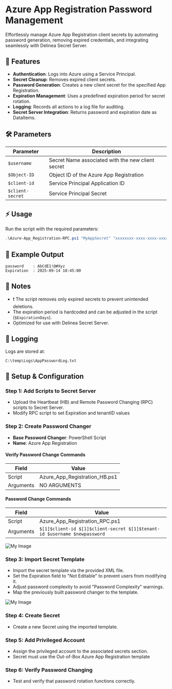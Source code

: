 # Azure App Registration Password Management

Effortlessly manage Azure App Registration client secrets by automating password generation, removing expired credentials, and integrating seamlessly with Delinea Secret Server.

## 🚀 Features
- **Authentication**: Logs into Azure using a Service Principal.
- **Secret Cleanup**: Removes expired client secrets.
- **Password Generation**: Creates a new client secret for the specified App Registration.
- **Expiration Management**: Uses a predefined expiration period for secret rotation.
- **Logging**: Records all actions to a log file for auditing.
- **Secret Server Integration**: Returns password and expiration date as DataItems.

## 🛠️ Parameters
| Parameter   | Description                                      |
|-------------|--------------------------------------------------|
| `$username` | Secret Name associated with the new client secret|
| `$Object-ID`| Object ID of the Azure App Registration          |
| `$client-id`| Service Principal Application ID                 |
| `$client-secret` | Service Principal Secret                    |

## ⚡ Usage
Run the script with the required parameters:

```powershell
.\Azure-App_Registration-RPC.ps1 "MyAppSecret" "xxxxxxxx-xxxx-xxxx-xxxx-xxxxxxxxxxxx" "yyyyyyyy-yyyy-yyyy-yyyy-yyyyyyyyyyyy" "SuperSecretKey"
```

## 📌 Example Output
```plaintext
password    : AbCdE1!@#Xyz
Expiration  : 2025-09-14 10:45:00
```

## 📒 Notes
- ❗ The script removes only expired secrets to prevent unintended deletions.
- The expiration period is hardcoded and can be adjusted in the script (`$ExpirationDays`).
- Optimized for use with Delinea Secret Server.

## 📂 Logging
Logs are stored at:
```
C:\temp\Logs\AppPasswordLog.txt
```

## 🔧 Setup & Configuration

### Step 1: Add Scripts to Secret Server
- Upload the Heartbeat (HB) and Remote Password Changing (RPC) scripts to Secret Server.
- Modify RPC script to set Expiration and tenantID values

### Step 2: Create Password Changer
- **Base Password Changer**: PowerShell Script
- **Name**: Azure App Registration

#### Verify Password Change Commands
| Field   | Value                           |
|---------|---------------------------------|
| Script  | Azure_App_Registration_HB.ps1   |
| Arguments | NO ARGUMENTS                  |

#### Password Change Commands
| Field   | Value                           |
|---------|---------------------------------|
| Script  | Azure_App_Registration_RPC.ps1  |
| Arguments | `$[1]$client-id $[1]$client-secret $[1]$tenant-id $username $newpassword` |

![My Image](https://github.com/user-attachments/assets/081a02e2-91d4-426a-b551-74c317135769)

### Step 3: Import Secret Template
- Import the secret template via the provided XML file.
- Set the Expiration field to "Not Editable" to prevent users from modifying it.
- Adjust password complexity to avoid "Password Complexity" warnings.
- Map the previously built password changer to the template.

![My Image](https://github.com/user-attachments/assets/b951cfb3-ec64-4179-8ca7-d56feba08d7e)

### Step 4: Create Secret
- Create a new Secret using the imported template.

### Step 5: Add Privileged Account
- Assign the privileged account to the associated secrets section.
- Secret must use the Out-of-Box Azure App Registration template

### Step 6: Verify Password Changing
- Test and verify that password rotation functions correctly.

